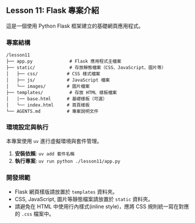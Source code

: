 ## Lesson 11: Flask 專案介紹

這是一個使用 Python Flask 框架建立的基礎網頁應用程式。

### 專案結構

```
/lesson11
├── app.py              # Flask 應用程式主檔案
├── static/             # 存放靜態檔案（CSS、JavaScript、圖片等）
│   ├── css/           # CSS 樣式檔案
│   ├── js/            # JavaScript 檔案
│   └── images/        # 圖片檔案
├── templates/          # 存放 HTML 樣板檔案
│   |── base.html      # 基礎樣板（可選）
│   └── index.html     # 首頁樣板
└── AGENTS.md          # 專案說明文件
```

### 環境設定與執行

本專案使用 `uv` 進行虛擬環境與套件管理。

1.  **安裝依賴**: `uv add 套件名稱`
2.  **執行專案**: `uv run python ./lesson11/app.py`

### 開發規範

*   Flask 網頁樣版請放置於 `templates` 資料夾。
*   CSS, JavaScript, 圖片等靜態檔案請放置於 `static` 資料夾。
*   請避免在 HTML 中使用行內樣式(inline style)，應將 CSS 規則統一寫在對應的 `.css` 檔案中。